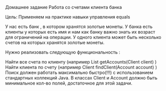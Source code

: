Домашнее задание
Работа со счетами клиента банка

Цель:
Применяем на практике навыки управления equals

У нас есть банк , в котором хранятся золотые монеты.
У банка есть клиенты у которых есть имя и нам как банку важно знать их возраст для ограничений на операции.
У одного клиента может быть несколько счетов на которых хранятся золотые монеты.

Нужно реализовать следующую функциональность :

Найти все счета по клиенту (например List getAccounts(Client client) )
Найти клиента по счету (например Client findClient(Account account) ) Поиск должен работать максимально быстро(!!!) с использованием стандартных коллекций Java.
В классах Client и Account должно быть минимальное кол-во полей, достаточное для этой задачи.